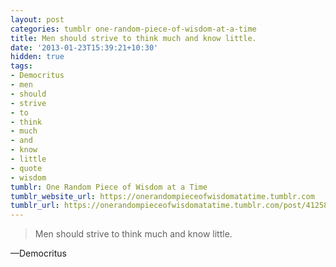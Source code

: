 ```yaml
---
layout: post
categories: tumblr one-random-piece-of-wisdom-at-a-time
title: Men should strive to think much and know little.
date: '2013-01-23T15:39:21+10:30'
hidden: true
tags:
- Democritus
- men
- should
- strive
- to
- think
- much
- and
- know
- little
- quote
- wisdom
tumblr: One Random Piece of Wisdom at a Time
tumblr_website_url: https://onerandompieceofwisdomatatime.tumblr.com
tumblr_url: https://onerandompieceofwisdomatatime.tumblr.com/post/41258444037/men-should-strive-to-think-much-and-know-little
---
```

> Men should strive to think much and know little.

—Democritus
